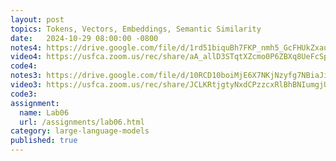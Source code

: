 ```yaml
---
layout: post
topics: Tokens, Vectors, Embeddings, Semantic Similarity
date:   2024-10-29 08:00:00 -0800
notes4: https://drive.google.com/file/d/1rd51biquBh7FKP_nmh5_GcFHUkZxauej/view?usp=sharing
video4: https://usfca.zoom.us/rec/share/aA_allD3STqtXZcmo0P6ZBXq8UeFcSpkbffljR3nX6eVLidUZmwiOm2BgdtvLDZ5.ECRESUq5_mpkZYRY
code4: 
notes3: https://drive.google.com/file/d/10RCD10boiMjE6X7NKjNzyfg7NBiaJi_7/view?usp=sharing
video3: https://usfca.zoom.us/rec/share/JCLKRtjgtyNxdCPzzcxRlBhBNIumgjUmanut5t4NuOu5l8A2Nz7VrMBJr_zeDoiO.VCRNSWfieLVBSruf
code3: 
assignment:
  name: Lab06
  url: /assignments/lab06.html
category: large-language-models
published: true
---
```

